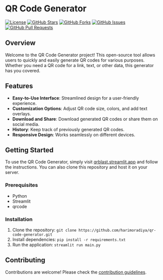 # QR Code Generator

[![License](https://img.shields.io/badge/license-MIT-blue.svg)](https://opensource.org/licenses/MIT)
[![GitHub Stars](https://img.shields.io/github/stars/yourusername/qr-code-generator.svg)](https://github.com/harimoradiya/qr-code-generator/stargazers)
[![GitHub Forks](https://img.shields.io/github/forks/yourusername/qr-code-generator.svg)](https://github.com/harimoradiya/qr-code-generator/network)
[![GitHub Issues](https://img.shields.io/github/issues/yourusername/qr-code-generator.svg)](https://github.com/harimoradiya/qr-code-generator/issues)
[![GitHub Pull Requests](https://img.shields.io/github/issues-pr/yourusername/qr-code-generator.svg)](https://github.com/harimoradiya/qr-code-generator/pulls)

## Overview

Welcome to the QR Code Generator project! This open-source tool allows users to quickly and easily generate QR codes for various purposes. Whether you need a QR code for a link, text, or other data, this generator has you covered.

## Features

- **Easy-to-Use Interface**: Streamlined design for a user-friendly experience.
- **Customization Options**: Adjust QR code size, colors, and add text overlays.
- **Download and Share**: Download generated QR codes or share them on social media.
- **History**: Keep track of previously generated QR codes.
- **Responsive Design**: Works seamlessly on different devices.

## Getting Started

To use the QR Code Generator, simply visit [qrblast.streamlit.app](https://qrblast.streamlit.app) and follow the instructions. You can also clone this repository and host it on your server.

### Prerequisites

- Python
- Streamlit
- qrcode

### Installation

1. Clone the repository: `git clone https://github.com/harimoradiya/qr-code-generator.git`
2. Install dependencies: `pip install -r requirements.txt`
3. Run the application: `streamlit run main.py`

## Contributing

Contributions are welcome! Please check the [contribution guidelines](CONTRIBUTING.md).
